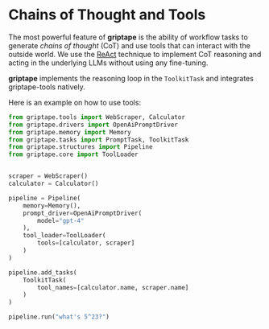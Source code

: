# Chains of Thought and Tools

The most powerful feature of **griptape** is the ability of workflow tasks to generate *chains of thought* (CoT) and use tools that can interact with the outside world. We use the [ReAct](https://arxiv.org/abs/2210.03629) technique to implement CoT reasoning and acting in the underlying LLMs without using any fine-tuning.

**griptape** implements the reasoning loop in the `ToolkitTask` and integrates griptape-tools natively.

Here is an example on how to use tools:

```python
from griptape.tools import WebScraper, Calculator
from griptape.drivers import OpenAiPromptDriver
from griptape.memory import Memory
from griptape.tasks import PromptTask, ToolkitTask
from griptape.structures import Pipeline
from griptape.core import ToolLoader


scraper = WebScraper()
calculator = Calculator()

pipeline = Pipeline(
    memory=Memory(),
    prompt_driver=OpenAiPromptDriver(
        model="gpt-4"
    ),
    tool_loader=ToolLoader(
        tools=[calculator, scraper]
    )
)

pipeline.add_tasks(
    ToolkitTask(
        tool_names=[calculator.name, scraper.name]
    )
)

pipeline.run("what's 5^23?")
```